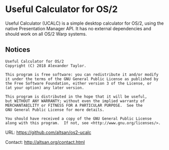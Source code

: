 Useful Calculator for OS/2
==========================

  Useful Calculator (UCALC) is a simple desktop calculator for OS/2,
  using the native Presentation Manager API.  It has no external
  dependencies and should work on all OS/2 Warp systems.

Notices
-------

    Useful Calculator for OS/2
    Copyright (C) 2018 Alexander Taylor.

    This program is free software: you can redistribute it and/or modify
    it under the terms of the GNU General Public License as published by
    the Free Software Foundation, either version 3 of the License, or
    (at your option) any later version.

    This program is distributed in the hope that it will be useful,
    but WITHOUT ANY WARRANTY; without even the implied warranty of
    MERCHANTABILITY or FITNESS FOR A PARTICULAR PURPOSE.  See the
    GNU General Public License for more details.

    You should have received a copy of the GNU General Public License
    along with this program.  If not, see <http://www.gnu.org/licenses/>.

URL: https://github.com/altsan/os2-ucalc

Contact: http://altsan.org/contact.html
